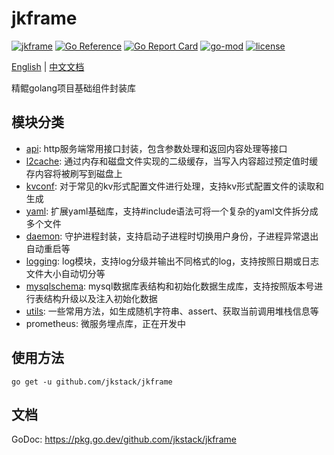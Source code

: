 # jkframe

[![jkframe](https://github.com/jkstack/jkframe/actions/workflows/test.yml/badge.svg)](https://github.com/jkstack/jkframe/actions/workflows/test.yml)
[![Go Reference](https://pkg.go.dev/badge/github.com/jkstack/jkframe.svg)](https://pkg.go.dev/github.com/jkstack/jkframe)
[![Go Report Card](https://goreportcard.com/badge/github.com/jkstack/jkframe)](https://goreportcard.com/report/github.com/jkstack/jkframe)
[![go-mod](https://img.shields.io/github/go-mod/go-version/jkstack/jkframe)](https://github.com/jkstack/jkframe)
[![license](https://img.shields.io/github/license/jkstack/jkframe)](https://opensource.org/licenses/MIT)

[English](README.md) | [中文文档](README_zh.md)

精鲲golang项目基础组件封装库

## 模块分类

* [api](/api): http服务端常用接口封装，包含参数处理和返回内容处理等接口
* [l2cache](/cache/l2cache): 通过内存和磁盘文件实现的二级缓存，当写入内容超过预定值时缓存内容将被刷写到磁盘上
* [kvconf](/conf/kvconf): 对于常见的kv形式配置文件进行处理，支持kv形式配置文件的读取和生成
* [yaml](/conf/yaml): 扩展yaml基础库，支持#include语法可将一个复杂的yaml文件拆分成多个文件
* [daemon](/daemon): 守护进程封装，支持启动子进程时切换用户身份，子进程异常退出自动重启等
* [logging](/logging): log模块，支持log分级并输出不同格式的log，支持按照日期或日志文件大小自动切分等
* [mysqlschema](/mysqlschema): mysql数据库表结构和初始化数据生成库，支持按照版本号进行表结构升级以及注入初始化数据
* [utils](/utils): 一些常用方法，如生成随机字符串、assert、获取当前调用堆栈信息等
* prometheus: 微服务埋点库，正在开发中

## 使用方法

    go get -u github.com/jkstack/jkframe

## 文档

GoDoc: https://pkg.go.dev/github.com/jkstack/jkframe